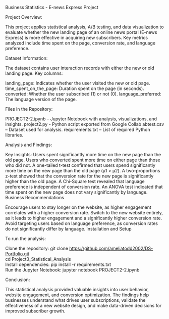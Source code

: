 Business Statistics - E-news Express Project

Project Overview:

This project applies statistical analysis, A/B testing, and data visualization to evaluate whether the new landing page of an online news portal (E-news Express) is more effective in acquiring new subscribers. Key metrics analyzed include time spent on the page, conversion rate, and language preference.


Dataset Information:

The dataset contains user interaction records with either the new or old landing page. Key columns:

landing_page: Indicates whether the user visited the new or old page.
time_spent_on_the_page: Duration spent on the page (in seconds).
converted: Whether the user subscribed (1) or not (0).
language_preferred: The language version of the page.


Files in the Repository:

PROJECT2-2.ipynb – Jupyter Notebook with analysis, visualizations, and insights.
project2.py - Python script exported from Google Collab
abtest.csv – Dataset used for analysis.
requirements.txt – List of required Python libraries.


Analysis and Findings:

Key Insights:
Users spent significantly more time on the new page than the old page.
Users who converted spent more time on either page than those who did not.
A one-tailed t-test confirmed that users spend significantly more time on the new page than the old page (μ1 > μ2).
A two-proportions z-test showed that the conversion rate for the new page is significantly higher than the old page.
A Chi-Square test revealed that language preference is independent of conversion rate.
An ANOVA test indicated that time spent on the new page does not vary significantly by language.
Business Recommendations

Encourage users to stay longer on the website, as higher engagement correlates with a higher conversion rate.
Switch to the new website entirely, as it leads to higher engagement and a significantly higher conversion rate.
Avoid targeting users based on language preference, as conversion rates do not significantly differ by language.
Installation and Setup


To run the analysis:

Clone the repository:
git clone https://github.com/ameliatodd2002/DS-Portfolio.git  
cd Project3_Statistical_Analysis  
Install dependencies:
pip install -r requirements.txt  
Run the Jupyter Notebook:
jupyter notebook PROJECT2-2.ipynb  


Conclusion:

This statistical analysis provided valuable insights into user behavior, website engagement, and conversion optimization. The findings help businesses understand what drives user subscriptions, validate the effectiveness of a new website design, and make data-driven decisions for improved subscriber growth.
